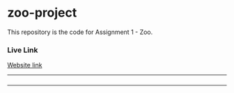 # zoo-project

This repository is the code for Assignment 1 - Zoo.

### Live Link

[Website link](https://dai-huynh.github.io/zoo-project/)

---

###

---
